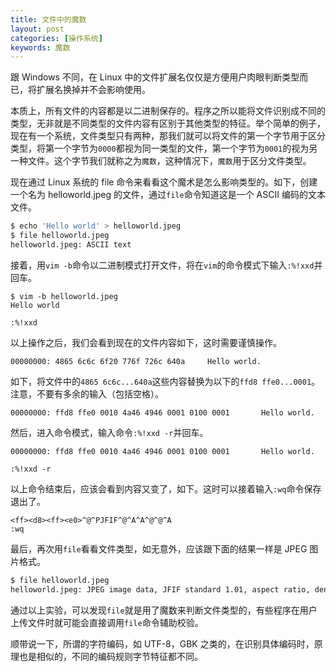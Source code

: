```yaml
---
title: 文件中的魔数
layout: post
categories: [操作系统]
keywords: 魔数
---
```


跟 Windows 不同，在 Linux 中的文件扩展名仅仅是方便用户肉眼判断类型而已，将扩展名换掉并不会影响使用。

本质上，所有文件的内容都是以二进制保存的。程序之所以能将文件识别成不同的类型，无非就是不同类型的文件内容有区别于其他类型的特征。举个简单的例子，现在有一个系统，文件类型只有两种，那我们就可以将文件的第一个字节用于区分类型，将第一个字节为`0000`都视为同一类型的文件，第一个字节为`0001`的视为另一种文件。这个字节我们就称之为`魔数`，这种情况下，`魔数`用于区分文件类型。

现在通过 Linux 系统的 file 命令来看看这个魔术是怎么影响类型的。如下，创建一个名为 helloworld.jpeg 的文件，通过`file`命令知道这是一个 ASCII 编码的文本文件。

```bash
$ echo 'Hello world' > helloworld.jpeg
$ file helloworld.jpeg
helloworld.jpeg: ASCII text
```

接着，用`vim -b`命令以二进制模式打开文件，将在`vim`的命令模式下输入`:%!xxd`并回车。

```
$ vim -b helloworld.jpeg
Hello world

:%!xxd
```

以上操作之后，我们会看到现在的文件内容如下，这时需要谨慎操作。

```
00000000: 4865 6c6c 6f20 776f 726c 640a     Hello world.
```

如下，将文件中的`4865 6c6c...640a`这些内容替换为以下的`ffd8 ffe0...0001`。注意，不要有多余的输入（包括空格）。

```
00000000: ffd8 ffe0 0010 4a46 4946 0001 0100 0001       Hello world.
```

然后，进入命令模式，输入命令`:%!xxd -r`并回车。

```
00000000: ffd8 ffe0 0010 4a46 4946 0001 0100 0001       Hello world.

:%!xxd -r
```

以上命令结束后，应该会看到内容又变了，如下。这时可以接着输入`:wq`命令保存退出了。

```
<ff><d8><ff><e0>^@^PJFIF^@^A^A^@^@^A
:wq
```

最后，再次用`file`看看文件类型，如无意外，应该跟下面的结果一样是 JPEG 图片格式。

```bash
$ file helloworld.jpeg
helloworld.jpeg: JPEG image data, JFIF standard 1.01, aspect ratio, density 1x, segment length 16, thumbnail 0x
```

通过以上实验，可以发现`file`就是用了魔数来判断文件类型的，有些程序在用户上传文件时就可能会直接调用`file`命令辅助校验。

顺带说一下，所谓的字符编码，如 UTF-8，GBK 之类的，在识别具体编码时，原理也是相似的，不同的编码规则字节特征都不同。